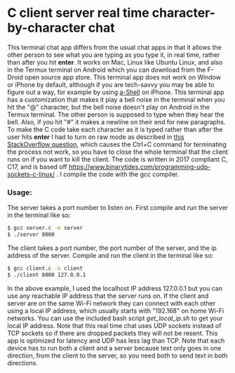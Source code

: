 # C client server real time character-by-character chat
This terminal chat app differs from the usual chat apps in that it allows the other person to see what you are typing as you type it, in real time, rather than after you hit **enter**. It works on Mac, Linux like Ubuntu Linux, and also in the Termux terminal on Android which you can download from the F-Droid open source app store. This terminal app does not work on Window or iPhone by default, although if you are tech-savvy you may be able to figure out a way, for example by using [a-Shell](https://apps.apple.com/us/app/a-shell/id1473805438?platform=iphone) on iPhone. This terminal app has a customization that makes it play a bell noise in the terminal when you hit the "@" character, but the bell noise doesn't play on Android in the Termux terminal. The other person is supposed to type when they hear the bell. Also, if you hit "#" it makes a newline on their end for new paragraphs. To make the C code take each character as it is typed rather than after the user hits **enter** I had to turn on raw mode as described in [this StackOverflow question](https://stackoverflow.com/a/1799024), which causes the Ctrl+C command for terminating the process not work, so you have to close the whole terminal that the client runs on if you want to kill the client. The code is written in 2017 compliant C, C17, and is based off https://www.binarytides.com/programming-udp-sockets-c-linux/ . I compile the code with the gcc compiler.

### Usage:

The server takes a port number to listen on. First compile and run the server in the terminal like so:

```bash
$ gcc server.c -o server
$ ./server 8000
```

The client takes a port number, the port number of the server, and the ip address of the server. Compile and run the client in the terminal like so:

```bash
$ gcc client.c -o client
$ ./client 8000 127.0.0.1
```

In the above example, I used the localhost IP address 127.0.0.1 but you can use any reachable IP address that the server runs on. If the client and server are on the same Wi-Fi network they can connect with each other using a local IP address, which usually starts with "192.168" on home Wi-Fi networks. You can use the included bash script *get_local_ip.sh* to get your local IP address. Note that this real time chat uses UDP sockets instead of TCP sockets so if there are dropped packets they will not be resent. This app is optimized for latency and UDP has less lag than TCP. Note that each device has to run both a client and a server because text only goes in one direction, from the client to the server, so you need both to send text in both directions.
